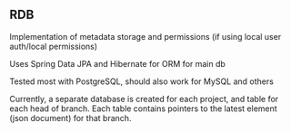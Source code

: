 ## RDB

Implementation of metadata storage and permissions (if using local user auth/local permissions)

Uses Spring Data JPA and Hibernate for ORM for main db

Tested most with PostgreSQL, should also work for MySQL and others

Currently, a separate database is created for each project, and table for each head of branch. Each table contains pointers to the latest element (json document) for that branch. 